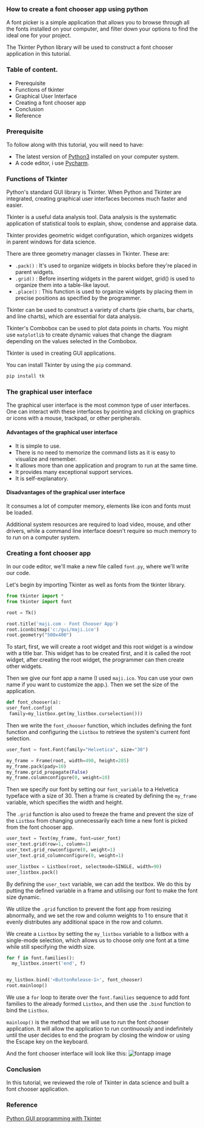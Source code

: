 
### How to create a font chooser app using python 
A font picker is a simple application that allows you to browse through all the fonts installed on your computer, and filter down your options to find the ideal one for your project.

The Tkinter Python library will be used to construct a font chooser application in this tutorial.

### Table of content.
- Prerequisite
- Functions of tkinter
- Graphical User Interface
- Creating a font chooser app
- Conclusion
- Reference

### Prerequisite
To follow along with this tutorial, you will need to have:

- The latest version of [Python3](https://www.python.org/downloads/) installed on your computer system.
- A code editor, i use [Pycharm](https://www.jetbrains.com/pycharm/download/).

### Functions of Tkinter
Python's standard GUI library is Tkinter. When Python and Tkinter are integrated, creating graphical user interfaces becomes much faster and easier. 

Tkinter is a useful data analysis tool. Data analysis is the systematic application of statistical tools to explain, show, condense and appraise data.

Tkinter provides geometric widget configuration, which organizes widgets in parent windows for data science.

There are three geometry manager classes in Tkinter. These are:

- `.pack()` : It's used to organize widgets in blocks before they're placed in parent widgets.
- `.grid()` : Before inserting widgets in the parent widget, grid() is used to organize them into a table-like layout.
- `.place()` : This function is used to organize widgets by placing them in precise positions as specified by the programmer.

Tkinter can be used to construct a variety of charts (pie charts, bar charts, and line charts), which are essential for data analysis.

Tkinter's Combobox can be used to plot data points in charts. You might use `matplotlib` to create dynamic values that change the diagram depending on the values selected in the Combobox.

Tkinter is used in creating GUI applications.
 
You can install Tkinter by using the `pip` command.

```python
pip install tk
```

### The graphical user interface
The graphical user interface is the most common type of user interfaces. One can interact with these interfaces by pointing and clicking on graphics or icons with a mouse, trackpad, or other peripherals.

#### Advantages of the graphical user interface
- It is simple to use.
- There is no need to memorize the command lists as it is easy to visualize and remember.
- It allows more than one application and program to run at the same time.
- It provides many exceptional support services.
- It is self-explanatory.

#### Disadvantages of the graphical user interface
It consumes a lot of computer memory, elements like icon and fonts must be loaded.

Additional system resources are required to load video, mouse, and other drivers, while a command line interface doesn't require so much memory to to run on a computer system.

### Creating a font chooser app
In our code editor, we'll make a new file called `font.py`, where we'll write our code.

Let's begin by importing Tkinter as well as fonts from the tkinter library.

```python
from tkinter import *
from tkinter import font

root = Tk()

root.title('maji.com - Font Chooser App')
root.iconbitmap('c:/gui/maji.ico')
root.geometry("500x400")
```

To start, first, we will create a root widget and this root widget is a window with a title bar. This widget has to be created first, and it is called the root widget, after creating the root widget, the programmer can then create other widgets.

Then we give our font app a name (I used `maji.ico`. You can use your own name if you want to customize the app.). Then we set the size of the application.

```python
def font_chooser(a):
user_font.config(
 family=my_listbox.get(my_listbox.curselection()))
```

Then we write the `font_chooser` function, which includes defining the font function and configuring the `Listbox` to retrieve the system's current font selection.

```python
user_font = font.Font(family="Helvetica", size="30")

my_frame = Frame(root, width=490, height=285)
my_frame.pack(pady=10)
my_frame.grid_propagate(False)
my_frame.columnconfigure(0, weight=10)
```

Then we specify our font by setting our `font_variable` to a Helvetica typeface with a size of 30. Then a frame is created by defining the `my_frame` variable, which specifies the width and height.

The `.grid` function is also used to freeze the frame and prevent the size of the `Listbox` from changing unnecessarily each time a new font is picked from the font chooser app.

```python
user_text = Text(my_frame, font=user_font)
user_text.grid(row=1, column=1)
user_text.grid_rowconfigure(0, weight=1)
user_text.grid_columnconfigure(0, weight=1)

user_listbox = Listbox(root, selectmode=SINGLE, width=90)
user_listbox.pack()
```

By defining the `user_text` variable, we can add the textbox. We do this by putting the defined variable in a frame and utilising our font to make the font size dynamic.

We utilize the `.grid` function to prevent the font app from resizing abnormally, and we set the row and column weights to 1 to ensure that it evenly distributes any additional space in the row and column.

We create a `Listbox` by setting the `my_listbox` variable to a listbox with a single-mode selection, which allows us to choose only one font at a time while still specifying the width size.

```python
for f in font.families():
  my_listbox.insert('end', f)


my_listbox.bind('<ButtonRelease-1>', font_chooser)
root.mainloop()
```

We use a `for` loop to iterate over the `font.families` sequence to add font families to the already formed `Listbox`, and then use the `.bind` function to bind the `Listbox`.

`mainloop()` is the method that we will use to run the font chooser application. It will allow the application to run continuously and indefinitely until the user decides to end the program by closing the window or using the Escape key on the keyboard.

And the font chooser interface will look like this:
![fontapp image](/engineering-education/how-to-create-font-chooser-application/fontchooser.png)

### Conclusion
In this tutorial, we reviewed the role of Tkinter in data science and built a font chooser application.

### Reference
[Python GUI programming with Tkinter](https://www.perlego.com/book/721869/python-gui-programming-with-tkinter-pdf)

